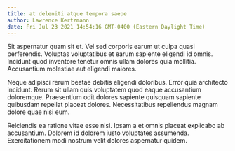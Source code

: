 ```yaml
---
title: at deleniti atque tempora saepe
author: Lawrence Kertzmann
date: Fri Jul 23 2021 14:54:16 GMT-0400 (Eastern Daylight Time)
---
```

Sit aspernatur quam sit et. Vel sed corporis earum ut culpa quasi perferendis. Voluptas voluptatibus et earum sapiente eligendi id omnis. Incidunt quod inventore tenetur omnis ullam dolores quia mollitia. Accusantium molestiae aut eligendi maiores.

 Neque adipisci rerum beatae debitis eligendi doloribus. Error quia architecto incidunt. Rerum sit ullam quis voluptatem quod eaque accusantium doloremque. Praesentium odit dolores sapiente quisquam sapiente quibusdam repellat placeat dolores. Necessitatibus repellendus magnam dolore quae nisi eum.

 Reiciendis ea ratione vitae esse nisi. Ipsam a et omnis placeat explicabo ab accusantium. Dolorem id dolorem iusto voluptates assumenda. Exercitationem modi nostrum velit dolores aspernatur quidem.
